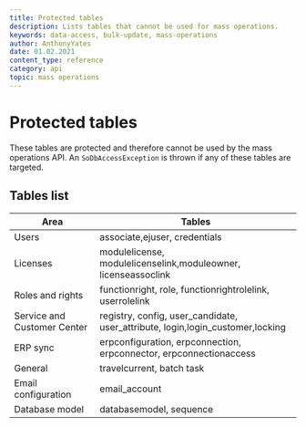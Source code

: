 ```yaml
---
title: Protected tables
description: Lists tables that cannot be used for mass operations.
keywords: data-access, bulk-update, mass-operations
author: AnthonyYates
date: 01.02.2021
content_type: reference
category: api
topic: mass operations
---
```


# Protected tables

These tables are protected and therefore cannot be used by the mass operations API. An `SoDbAccessException` is thrown if any of these tables are targeted.

## Tables list

| Area                        | Tables                                                                 |
|-----------------------------|------------------------------------------------------------------------|
| Users                       | associate,ejuser, credentials                                           |
| Licenses                    | modulelicense, modulelicenselink,moduleowner, licenseassoclink          |
| Roles and rights            | functionright, role, functionrightrolelink, userrolelink                |
| Service and Customer Center | registry, config, user_candidate, user_attribute, login,login_customer,locking |
| ERP sync                    | erpconfiguration, erpconnection, erpconnector, erpconnectionaccess      |
| General                     | travelcurrent, batch task                                               |
| Email configuration         | email_account                                                           |
| Database model              | databasemodel, sequence                                                 |
